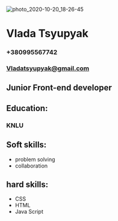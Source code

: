 
![photo_2020-10-20_18-26-45](https://user-images.githubusercontent.com/86426241/158892852-87d83481-2298-45b0-9bc8-097930f67ca9.jpg)
# Vlada Tsyupyak
### +380995567742
### Vladatsyupyak@gmail.com
## Junior Front-end developer
## Education:
### KNLU
## Soft skills:
* problem solving
* collaboration
## hard skills:
* CSS
* HTML
* Java Script
